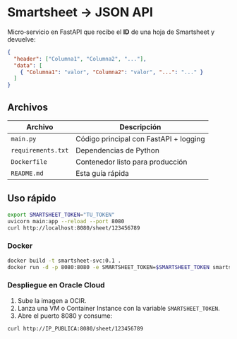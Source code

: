 # Smartsheet → JSON API

Micro‑servicio en FastAPI que recibe el **ID** de una hoja de Smartsheet y devuelve:

```json
{
  "header": ["Columna1", "Columna2", "..."],
  "data": [
    { "Columna1": "valor", "Columna2": "valor", "...": "..." }
  ]
}
```

## Archivos
| Archivo | Descripción |
|---------|-------------|
| `main.py` | Código principal con FastAPI + logging |
| `requirements.txt` | Dependencias de Python |
| `Dockerfile` | Contenedor listo para producción |
| `README.md` | Esta guía rápida |

## Uso rápido

```bash
export SMARTSHEET_TOKEN="TU_TOKEN"
uvicorn main:app --reload --port 8080
curl http://localhost:8080/sheet/123456789
```

### Docker

```bash
docker build -t smartsheet-svc:0.1 .
docker run -d -p 8080:8080 -e SMARTSHEET_TOKEN=$SMARTSHEET_TOKEN smartsheet-svc:0.1
```

### Despliegue en Oracle Cloud

1. Sube la imagen a OCIR.  
2. Lanza una VM o Container Instance con la variable `SMARTSHEET_TOKEN`.  
3. Abre el puerto 8080 y consume:

```bash
curl http://IP_PUBLICA:8080/sheet/123456789
```

